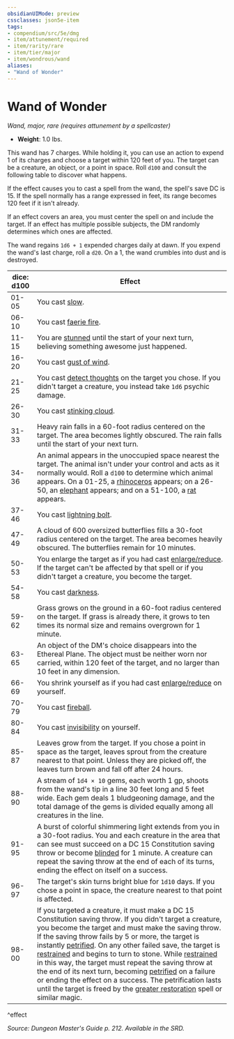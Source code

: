 ```yaml
---
obsidianUIMode: preview
cssclasses: json5e-item
tags:
- compendium/src/5e/dmg
- item/attunement/required
- item/rarity/rare
- item/tier/major
- item/wondrous/wand
aliases: 
- "Wand of Wonder"
---
```

# Wand of Wonder
*Wand, major, rare (requires attunement by a spellcaster)*  

- **Weight**: 1.0 lbs.

This wand has 7 charges. While holding it, you can use an action to expend 1 of its charges and choose a target within 120 feet of you. The target can be a creature, an object, or a point in space. Roll `d100` and consult the following table to discover what happens.

If the effect causes you to cast a spell from the wand, the spell's save DC is 15. If the spell normally has a range expressed in feet, its range becomes 120 feet if it isn't already.

If an effect covers an area, you must center the spell on and include the target. If an effect has multiple possible subjects, the DM randomly determines which ones are affected.

The wand regains `1d6 + 1` expended charges daily at dawn. If you expend the wand's last charge, roll a `d20`. On a 1, the wand crumbles into dust and is destroyed.

| dice: d100 | Effect |
|------------|--------|
| 01-05 | You cast [slow](/compendium/spells/slow.md). |
| 06-10 | You cast [faerie fire](/compendium/spells/faerie-fire.md). |
| 11-15 | You are [stunned](2.%20GM%20Tools/Misc%20DND%20Handbook/compendium/rules/conditions.md#stunned) until the start of your next turn, believing something awesome just happened. |
| 16-20 | You cast [gust of wind](/compendium/spells/gust-of-wind.md). |
| 21-25 | You cast [detect thoughts](/compendium/spells/detect-thoughts.md) on the target you chose. If you didn't target a creature, you instead take `1d6` psychic damage. |
| 26-30 | You cast [stinking cloud](/compendium/spells/stinking-cloud.md). |
| 31-33 | Heavy rain falls in a 60-foot radius centered on the target. The area becomes lightly obscured. The rain falls until the start of your next turn. |
| 34-36 | An animal appears in the unoccupied space nearest the target. The animal isn't under your control and acts as it normally would. Roll a `d100` to determine which animal appears. On a 01-25, a [rhinoceros](/compendium/bestiary/beast/rhinoceros.md) appears; on a 26-50, an [elephant](/compendium/bestiary/beast/elephant.md) appears; and on a 51-100, a [rat](/compendium/bestiary/beast/rat.md) appears. |
| 37-46 | You cast [lightning bolt](/compendium/spells/lightning-bolt.md). |
| 47-49 | A cloud of 600 oversized butterflies fills a 30-foot radius centered on the target. The area becomes heavily obscured. The butterflies remain for 10 minutes. |
| 50-53 | You enlarge the target as if you had cast [enlarge/reduce](/compendium/spells/enlarge-reduce.md). If the target can't be affected by that spell or if you didn't target a creature, you become the target. |
| 54-58 | You cast [darkness](/compendium/spells/darkness.md). |
| 59-62 | Grass grows on the ground in a 60-foot radius centered on the target. If grass is already there, it grows to ten times its normal size and remains overgrown for 1 minute. |
| 63-65 | An object of the DM's choice disappears into the Ethereal Plane. The object must be neither worn nor carried, within 120 feet of the target, and no larger than 10 feet in any dimension. |
| 66-69 | You shrink yourself as if you had cast [enlarge/reduce](/compendium/spells/enlarge-reduce.md) on yourself. |
| 70-79 | You cast [fireball](/compendium/spells/fireball.md). |
| 80-84 | You cast [invisibility](/compendium/spells/invisibility.md) on yourself. |
| 85-87 | Leaves grow from the target. If you chose a point in space as the target, leaves sprout from the creature nearest to that point. Unless they are picked off, the leaves turn brown and fall off after 24 hours. |
| 88-90 | A stream of `1d4 × 10` gems, each worth 1 gp, shoots from the wand's tip in a line 30 feet long and 5 feet wide. Each gem deals 1 bludgeoning damage, and the total damage of the gems is divided equally among all creatures in the line. |
| 91-95 | A burst of colorful shimmering light extends from you in a 30-foot radius. You and each creature in the area that can see must succeed on a DC 15 Constitution saving throw or become [blinded](2.%20GM%20Tools/Misc%20DND%20Handbook/compendium/rules/conditions.md#blinded) for 1 minute. A creature can repeat the saving throw at the end of each of its turns, ending the effect on itself on a success. |
| 96-97 | The target's skin turns bright blue for `1d10` days. If you chose a point in space, the creature nearest to that point is affected. |
| 98-00 | If you targeted a creature, it must make a DC 15 Constitution saving throw. If you didn't target a creature, you become the target and must make the saving throw. If the saving throw fails by 5 or more, the target is instantly [petrified](2.%20GM%20Tools/Misc%20DND%20Handbook/compendium/rules/conditions.md#petrified). On any other failed save, the target is [restrained](2.%20GM%20Tools/Misc%20DND%20Handbook/compendium/rules/conditions.md#restrained) and begins to turn to stone. While [restrained](2.%20GM%20Tools/Misc%20DND%20Handbook/compendium/rules/conditions.md#restrained) in this way, the target must repeat the saving throw at the end of its next turn, becoming [petrified](2.%20GM%20Tools/Misc%20DND%20Handbook/compendium/rules/conditions.md#petrified) on a failure or ending the effect on a success. The petrification lasts until the target is freed by the [greater restoration](/compendium/spells/greater-restoration.md) spell or similar magic. |
^effect

*Source: Dungeon Master's Guide p. 212. Available in the SRD.*